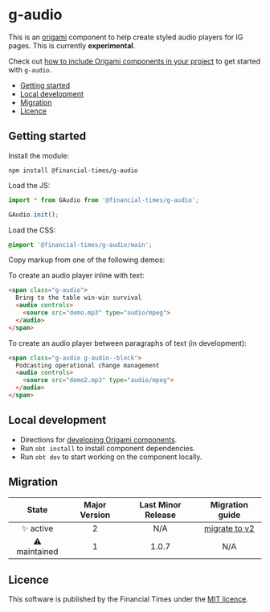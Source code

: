 # g-audio

This is an [origami](http://origami.ft.com/) component to help create styled audio players for IG pages. This is currently **experimental**.

Check out [how to include Origami components in your project](https://origami.ft.com/docs/components/#including-origami-components-in-your-project) to get started with `g-audio`.

- [Getting started](#getting-started)
- [Local development](#local-development) 
- [Migration](#migration)
- [Licence](#licence)

## Getting started

Install the module:

```
npm install @financial-times/g-audio
```

Load the JS:

```js
import * from GAudio from '@financial-times/g-audio';

GAudio.init();
```

Load the CSS:

```scss
@import '@financial-times/g-audio/main';
```

Copy markup from one of the following demos:

To create an audio player inline with text:

```html
<span class="g-audio">
  Bring to the table win-win survival
  <audio controls>
    <source src="demo.mp3" type="audio/mpeg">
  </audio>
</span>
```

To create an audio player between paragraphs of text (in development):

```html
<span class="g-audio g-audio--block">
  Podcasting operational change management
  <audio controls>
    <source src="demo2.mp3" type="audio/mpeg">
  </audio>
</span>
```

## Local development

- Directions for [developing Origami components](https://origami.ft.com/documentation/tutorials/create-a-new-component-part-1/).
- Run `obt install` to install component dependencies.
- Run `obt dev` to start working on the component locally.

## Migration

State | Major Version | Last Minor Release | Migration guide |
:---: | :---: | :---: | :---:
✨ active | 2 | N/A | [migrate to v2](MIGRATION.md#migrating-from-v1-to-v2) |
⚠ maintained | 1 | 1.0.7 | N/A |

## Licence

This software is published by the Financial Times under the [MIT licence](http://opensource.org/licenses/MIT).
